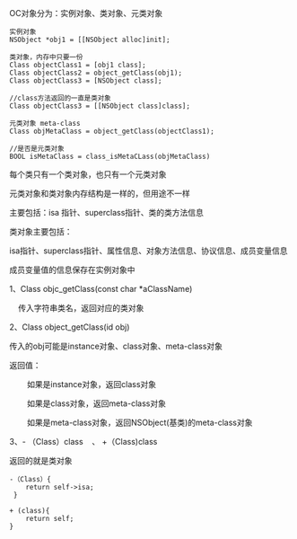 OC对象分为：实例对象、类对象、元类对象

```
实例对象
NSObject *obj1 = [[NSObject alloc]init];
```



```
类对象，内存中只要一份
Class objectClass1 = [obj1 class];
Class objectClass2 = object_getClass(obj1);
Class objectClass3 = [NSObject class];

//class方法返回的一直是类对象
Class objectClass3 = [[NSObject class]class];
```



```
元类对象 meta-class
Class objMetaClass = object_getClass(objectClass1);

//是否是元类对象
BOOL isMetaClass = class_isMetaCLass(objMetaClass)
```



每个类只有一个类对象，也只有一个元类对象



元类对象和类对象内存结构是一样的，但用途不一样

主要包括：isa 指针、superclass指针、类的类方法信息



类对象主要包括：

isa指针、superclass指针、属性信息、对象方法信息、协议信息、成员变量信息



成员变量值的信息保存在实例对象中



1、Class   objc_getClass(const char  *aClassName)

     传入字符串类名，返回对应的类对象



2、Class  object_getClass(id obj)

传入的obj可能是instance对象、class对象、meta-class对象

返回值：

        如果是instance对象，返回class对象

        如果是class对象，返回meta-class对象

        如果是meta-class对象，返回NSObject(基类)的meta-class对象



3、- （Class）class    、 +（Class)class

返回的就是类对象

```
-（Class）{
    return self->isa;
 }
    
+ (class){
    return self;
}
```






